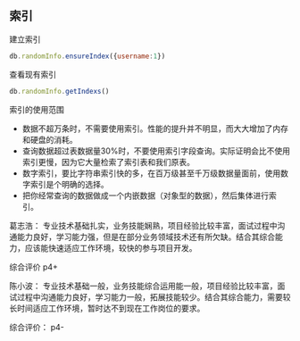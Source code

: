 ## 索引

建立索引

``` js
db.randomInfo.ensureIndex({username:1})
```
查看现有索引

``` js
db.randomInfo.getIndexs()
```

索引的使用范围

* 数据不超万条时，不需要使用索引。性能的提升并不明显，而大大增加了内存和硬盘的消耗。
* 查询数据超过表数据量30%时，不要使用索引字段查询。实际证明会比不使用索引更慢，因为它大量检索了索引表和我们原表。
* 数字索引，要比字符串索引快的多，在百万级甚至千万级数据量面前，使用数字索引是个明确的选择。
* 把你经常查询的数据做成一个内嵌数据（对象型的数据），然后集体进行索引。


葛志浩：
专业技术基础扎实，业务技能娴熟，项目经验比较丰富，面试过程中沟通能力良好，学习能力强，但是在部分业务领域技术还有所欠缺。结合其综合能力，应该能快速适应工作环境，较快的参与项目开发。

综合评价 p4+

陈小波：
专业技术基础一般，业务技能综合运用能一般，项目经验比较丰富，面试过程中沟通能力良好，学习能力一般，拓展技能较少。结合其综合能力，需要较长时间适应工作环境，暂时达不到现在工作岗位的要求。

综合评价： p4-
